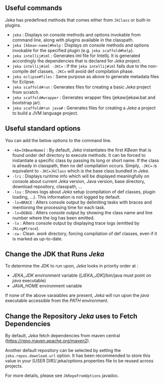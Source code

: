 ## Useful commands 

_Jeka_ has predefined methods that comes either from `JkClass` or built-in plugins. 

* `jeka` : Displays on console methods and options invokable from command line, along with plugins available in the classpath.
* `jeka [kbean-name]#help` : Displays on console methods and options invokable for the specified plugin (e.g. `jeka scaffold#help`).
* `jeka intellij#iml` : Generates iml file for Intellij. It is generated accordingly the dependencies that is declared for _Jeka_ project.
* `jeka intellij#iml -JKC=` : If the `jeka intellij#iml` fails due to the non-compile def classes, `-JKC=` will avoid def compilation phase.
* `jeka eclipse#files` : Same purpose as above to generate metadata files for Eclipse.
* `jeka scaffold#run` : Generates files for creating a basic _Jeka_ project from scratch.
* `jeka scaffold#wrapper` : Generates wrapper files (jekaw/jekaw.bat and bootstrap jar).
* `jeka scaffold#run java#` : Generates files for creating a _Jeka_ a project to build a JVM language project.

## Useful standard options

You can add the below options to the command line.

* `-kb=[KBeanName]` : By default, _Jeka_ instantiates the first _KBean_ that is found under def directory to execute methods. 
It can be forced to instantiate a specific class by passing its long or short name.
If the class is already in classpath, then no def compilation occurs. Simply, `-JKC=` is equivalent to `-JKC=JkClass` which is the base class bundled in _Jeka_.  
* `-lri` : Displays runtime info which will be displayed meaningfully on console about current _Jeka_ version, Java version, base directory, download repository, classpath, ...
* `-lsu` : Shows logs about _Jeka_ setup (compilation of def classes, plugin loading, ...). This information is not logged by default.
* `-ls=BRACE` : Alters console output by delimiting tasks with braces and mentioning the processing time for each task.
* `-ls=DEBUG` : Alters console output by showing the class name and line number where the log has been emitted.
* `-lv` : Alters console output by displaying trace logs (emitted by `JkLog#trace`).
* `-cw` : Clean _.work_ directory, forcing compilation of def classes, even if it is marked as up-to-date.

## Change the JDK that Runs _Jeka_

To determine the JDK to run upon, _Jeka_ looks in priority order at :

* _JEKA_JDK_ environment variable ([_JEKA_JDK_]/bin/java must point on _java_ executable)
* _JAVA_HOME_ environment variable 

If none of the above varaiables are present, _Jeka_ will run upon the _java_ executable accessible from the _PATH_ environment.

## Change the Repository _Jeka_ uses to Fetch Dependencies 

By default, _Jeka_ fetch dependencies from maven central (https://repo.maven.apache.org/maven2).

Another default repository can be selected by setting the `jeka.repos.download.url` option. 
It has been recommended to store this value in your [USER DIR]/.jeka/options.properties file to be reused across projects.

For more details, please see `JkRepoFromOptions` javadoc.
